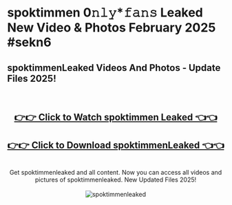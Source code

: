 # spoktimmen 0𝚗𝚕𝚢*𝚏𝚊𝚗𝚜 Leaked New Video & Photos February 2025 #sekn6

<h2>spoktimmenLeaked Videos And Photos - Update Files 2025!</h2>
<br>
<div align="center">
<h2><a href="https://mediaupload.pro?title=spoktimmen&ref=11F" rel="nofollow">👉👉 Click to Watch spoktimmen Leaked 👈👈</a></h2>
<h2><a href="https://mediaupload.pro?title=spoktimmen&ref=11F" rel="nofollow">👉👉 Click to Download spoktimmenLeaked 👈👈</a></h2>
<br>
Get spoktimmenleaked and all content. Now you can access all videos and pictures of spoktimmenleaked. New Updated Files 2025!
<br>
<br>
<a href="https://mediaupload.pro?title=spoktimmen&ref=11F" rel="nofollow" data-target="animated-image.originalLink"><img src="https://i.ibb.co/Gkj2r4b/banner.png" alt="spoktimmenleaked" style="max-width: 100%; display: inline-block;" data-target="animated-image.originalImage"></a>
</div>
<br>

